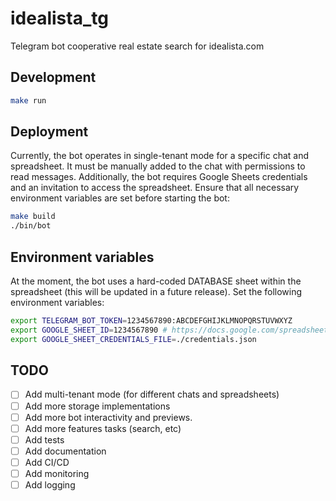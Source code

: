 # idealista_tg

Telegram bot cooperative real estate search for idealista.com

## Development

```bash
make run
```

## Deployment
Currently, the bot operates in single-tenant mode for a specific chat and spreadsheet. It must be manually added to the chat with permissions to read messages. Additionally, the bot requires Google Sheets credentials and an invitation to access the spreadsheet. Ensure that all necessary environment variables are set before starting the bot:
```bash
make build
./bin/bot
```
## Environment variables
At the moment, the bot uses a hard-coded DATABASE sheet within the spreadsheet (this will be updated in a future release). Set the following environment variables:
```bash
export TELEGRAM_BOT_TOKEN=1234567890:ABCDEFGHIJKLMNOPQRSTUVWXYZ
export GOOGLE_SHEET_ID=1234567890 # https://docs.google.com/spreadsheets/d/<ID HERE>
export GOOGLE_SHEET_CREDENTIALS_FILE=./credentials.json
```

## TODO
- [ ] Add multi-tenant mode (for different chats and spreadsheets)
- [ ] Add more storage implementations
- [ ] Add more bot interactivity and previews.
- [ ] Add more features tasks (search, etc)
- [ ] Add tests
- [ ] Add documentation
- [ ] Add CI/CD
- [ ] Add monitoring
- [ ] Add logging
